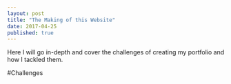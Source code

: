 ```yaml
---
layout: post
title: "The Making of this Website"
date: 2017-04-25
published: true
---
```


Here I will go in-depth and cover the challenges of creating my portfolio and how I tackled them.

#Challenges
